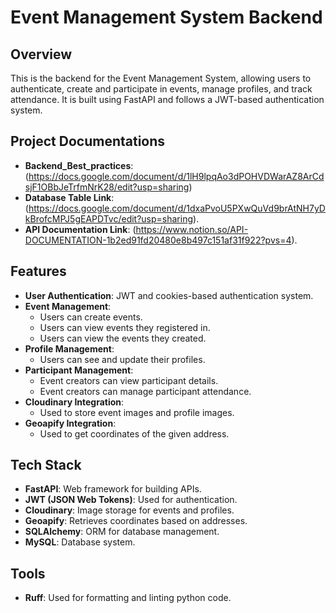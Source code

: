 # Event Management System Backend

## Overview
This is the backend for the Event Management System, allowing users to authenticate, create and participate in events, manage profiles, and track attendance. It is built using FastAPI and follows a JWT-based authentication system.

## Project Documentations

- **Backend_Best_practices**: (https://docs.google.com/document/d/1lH9lpqAo3dPOHVDWarAZ8ArCdsjF1OBbJeTrfmNrK28/edit?usp=sharing)
- **Database Table Link**: (https://docs.google.com/document/d/1dxaPvoU5PXwQuVd9brAtNH7yDkBrofcMPJ5gEAPDTvc/edit?usp=sharing).
- **API Documentation Link**: (https://www.notion.so/API-DOCUMENTATION-1b2ed91fd20480e8b497c151af31f922?pvs=4).

## Features
- **User Authentication**: JWT and cookies-based authentication system.
- **Event Management**:
  - Users can create events.
  - Users can view events they registered in.
  - Users can view the events they created.
- **Profile Management**:
  - Users can see and update their profiles.
- **Participant Management**:
  - Event creators can view participant details.
  - Event creators can manage participant attendance.
- **Cloudinary Integration**:
  - Used to store event images and profile images.
- **Geoapify Integration**:
  - Used to get coordinates of the given address.

## Tech Stack
- **FastAPI**: Web framework for building APIs.
- **JWT (JSON Web Tokens)**: Used for authentication.
- **Cloudinary**: Image storage for events and profiles.
- **Geoapify**: Retrieves coordinates based on addresses.
- **SQLAlchemy**: ORM for database management.
- **MySQL**: Database system.


## Tools 
- **Ruff**: Used for formatting and linting python code.

